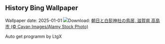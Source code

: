## History Bing Wallpaper
Wallpaper date: 2025-01-01
![](https://www.bing.com/th?id=OHR.ShirahigeSunrise2024_JA-JP6695296609_UHD.jpg&w=1000)Download: [朝日と白髭神社の鳥居, 滋賀県 高島市 (© Cavan Images/Alamy Stock Photo)](https://www.bing.com/th?id=OHR.ShirahigeSunrise2024_JA-JP6695296609_UHD.jpg)

Auto get programm by LtgX
